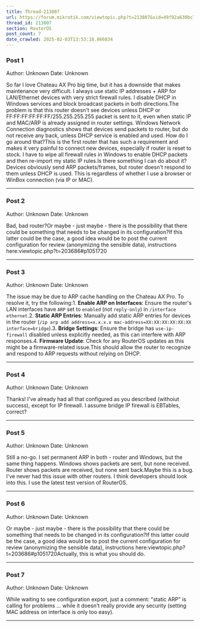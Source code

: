 ```yaml
---
title: Thread-213807
url: https://forum.mikrotik.com/viewtopic.php?t=213807&sid=49f92a630bc7970d8ca50523be880e8f
thread_id: 213807
section: RouterOS
post_count: 7
date_crawled: 2025-02-03T13:53:18.866834
---
```


### Post 1
Author: Unknown
Date: Unknown

So far I love Chateau AX Pro big time, but it has a downside that makes maintenance very difficult. I always use static IP addresses + ARP for LAN/Ethernet devices with very strict firewall rules. I disable DHCP in Windows services and block broadcast packets in both directions.The problem is that this router doesn't see devices unless DHCP or FF:FF:FF:FF:FF:FF/255.255.255.255 packet is sent to it, even when static IP and MAC/ARP is already assigned in router settings. Windows Network Connection diagnostics shows that devices send packets to router, but do not receive any back, unless DHCP service is enabled and used. How do I go around that?This is the first router that has such a requirement and makes it very painful to connect new devices, especially if router is reset to stock. I have to wipe all firewall rules in Windows to enable DHCP packets and then re-import my static IP rules.Is there something I can do about it? Devices obviously send ARP packets/frames, but router doesn't respond to them unless DHCP is used.  This is regardless of whether I use a browser or WinBox connection (via IP or MAC).

---
### Post 2
Author: Unknown
Date: Unknown

Bad, bad router?Or maybe - just maybe - there is the possibility that there could be something that needs to be changed in its configuration?If this latter could be the case, a good idea would be to post the current configuration for review (anonymizing the sensible data), instructions here:viewtopic.php?t=203686#p1051720

---
### Post 3
Author: Unknown
Date: Unknown

The issue may be due to ARP cache handling on the Chateau AX Pro. To resolve it, try the following:1. **Enable ARP on Interfaces**: Ensure the router's LAN interfaces have `ARP` set to `enabled` (not `reply-only`) in `/interface ethernet`.2. **Static ARP Entries**: Manually add static ARP entries for devices in the router (`/ip arp add address=x.x.x.x mac-address=XX:XX:XX:XX:XX:XX interface=bridge`).3. **Bridge Settings**: Ensure the bridge has `use-ip-firewall` disabled unless explicitly needed, as this can interfere with ARP responses.4. **Firmware Update**: Check for any RouterOS updates as this might be a firmware-related issue.This should allow the router to recognize and respond to ARP requests without relying on DHCP.

---
### Post 4
Author: Unknown
Date: Unknown

Thanks! I've already had all that configured as you described (withoiut success), except for IP firewall. I assume bridge IP firewall is EBTables, correct?

---
### Post 5
Author: Unknown
Date: Unknown

Still a no-go. I set permanent ARP in both - router and Windows, but the same thing happens. Windows shows packets are sent, but none received. Router shows packets are received, but none sent back.Maybe this is a bug. I've never had this issue with other routers. I think developers should look into this. I use the latest test version of RouterOS.

---
### Post 6
Author: Unknown
Date: Unknown

Or maybe - just maybe - there is the possibility that there could be something that needs to be changed in its configuration?If this latter could be the case, a good idea would be to post the current configuration for review (anonymizing the sensible data), instructions here:viewtopic.php?t=203686#p1051720Actually, this is what you should do.

---
### Post 7
Author: Unknown
Date: Unknown

While waiting to see configuration export, just a comment: "static ARP" is calling for problems ... while it doesn't really provide any security (setting MAC address on interface is only too easy).

---
